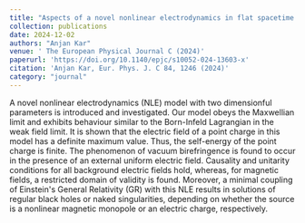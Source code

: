 ```yaml
---
title: "Aspects of a novel nonlinear electrodynamics in flat spacetime and in a gravity-coupled scenario"
collection: publications
date: 2024-12-02
authors: "Anjan Kar"
venue: ' The European Physical Journal C (2024)'
paperurl: 'https://doi.org/10.1140/epjc/s10052-024-13603-x'
citation: 'Anjan Kar, Eur. Phys. J. C 84, 1246 (2024)'
category: "journal"
---
```


A novel nonlinear electrodynamics (NLE) model with two dimensionful parameters is introduced and investigated. Our model obeys the Maxwellian limit and exhibits behaviour similar to the Born-Infeld Lagrangian in the weak field limit. It is shown that the electric field of a point charge in this model has a definite maximum value. Thus, the self-energy of the point charge is finite. The phenomenon of vacuum birefringence is found to occur in the presence of an external uniform electric field. Causality and unitarity conditions for all background electric fields hold, whereas, for magnetic fields, a restricted domain of validity is found. Moreover, a minimal coupling of Einstein's General Relativity (GR) with this NLE results in solutions of regular black holes or naked singularities, depending on whether the source is a nonlinear magnetic monopole or an electric charge, respectively. 
